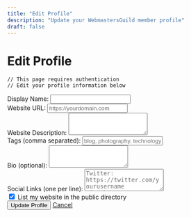 ```yaml
---
title: "Edit Profile"
description: "Update your WebmastersGuild member profile"
draft: false
---
```


# Edit Profile

```
// This page requires authentication
// Edit your profile information below
```

<form id="profile-form" name="member-profile" method="POST" data-netlify="true" class="guild-form">
  <input type="hidden" name="form-name" value="member-profile">
  <input type="hidden" id="user-id" name="user-id">
  
  <div class="form-group">
    <label for="display-name">Display Name:</label>
    <input type="text" id="display-name" name="display-name" required>
  </div>
  
  <div class="form-group">
    <label for="website-url">Website URL:</label>
    <input type="url" id="website-url" name="website-url" placeholder="https://yourdomain.com" required>
  </div>
  
  <div class="form-group">
    <label for="website-description">Website Description:</label>
    <textarea id="website-description" name="website-description" rows="3" required></textarea>
  </div>
  
  <div class="form-group">
    <label for="website-tags">Tags (comma separated):</label>
    <input type="text" id="website-tags" name="website-tags" placeholder="blog, photography, technology">
  </div>
  
  <div class="form-group">
    <label for="bio">Bio (optional):</label>
    <textarea id="bio" name="bio" rows="3"></textarea>
  </div>
  
  <div class="form-group">
    <label for="social-links">Social Links (one per line):</label>
    <textarea id="social-links" name="social-links" rows="3" placeholder="Twitter: https://twitter.com/yourusername&#10;GitHub: https://github.com/yourusername"></textarea>
  </div>
  
  <div class="form-group checkbox-group">
    <input type="checkbox" id="list-directory" name="list-directory" checked>
    <label for="list-directory">List my website in the public directory</label>
  </div>
  
  <div class="form-actions">
    <button type="submit" class="button">Update Profile</button>
    <a href="/dashboard/" class="button button-secondary">Cancel</a>
  </div>
</form>

<script>
// This function will be replaced with real authentication
document.addEventListener('DOMContentLoaded', function() {
    if (!document.querySelector('.netlify-identity-user')) {
        window.location.href = '/';
        alert('Please log in to access your profile');
    }
});
</script>